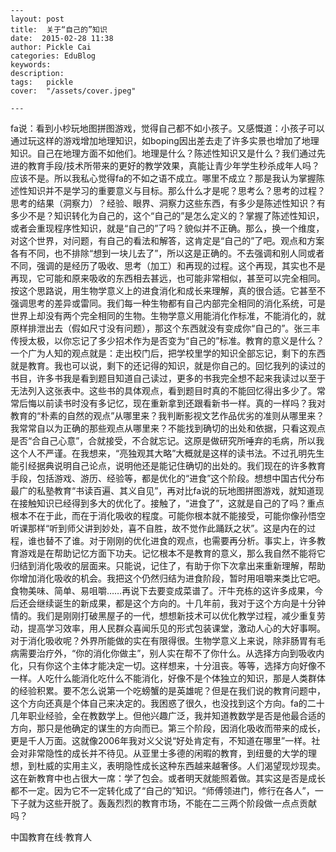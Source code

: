 
    ---
    layout: post  
    title:  关于“自己的”知识  
    date:  2015-02-28 11:38  
    author: Pickle Cai  
    categories: EduBlog  
    keywords: 
    description:   
    tags:	pickle   
    cover:  "/assets/cover.jpeg"  

    ---  
    
fa说：看到小杪玩地图拼图游戏，觉得自己都不如小孩子。又感慨道：小孩子可以通过玩这样的游戏增加地理知识，如boping因出差去走了许多实景也增加了地理知识。自己在地理方面不如他们。地理是什么？陈述性知识又是什么？我们通过先进的教育手段/技术所带来的更好的教学效果，真能让青少年学生秒杀成年人吗？应该不是。所以我私心觉得fa的不如之语不成立。哪里不成立？那是我认为掌握陈述性知识并不是学习的重要意义与目标。那么什么才是呢？思考么？思考的过程？思考的结果（洞察力）？经验、眼界、洞察力这些东西，有多少是陈述性知识？有多少不是？知识转化为自己的，这个“自己的”是怎么定义的？掌握了陈述性知识，或者会重现程序性知识，就是“自己的”了吗？貌似并不正确。那么，换一个维度，对这个世界，对问题，有自己的看法和解答，这肯定是“自己的”了吧。观点和方案各有不同，也不排除“想到一块儿去了”，所以这是正确的。不去强调和别人同或者不同，强调的是经历了吸收、思考（加工）和再现的过程。这个再现，其实也不是再现，它可能和原来吸收的东西相去甚远，也可能非常相似，甚至可以完全相同。按这个思路说，用生物学意义上的进食消化和成长来理解，真的很合适。它甚至不强调思考的差异或雷同。我们每一种生物都有自己内部完全相同的消化系统，可是世界上却没有两个完全相同的生物。生物学意义用能消化作标准，不能消化的，就原样排泄出去（假如尺寸没有问题），那这个东西就没有变成你“自己的”。张三丰传授太极，以你忘记了多少招术作为是否变为“自己的”标准。教育的意义是什么？一个广为人知的观点就是：走出校门后，把学校里学的知识全部忘记，剩下的东西就是教育。我也可以说，剩下的还记得的知识，就是你自己的。回忆我列的读过的书目，许多书我是看到题目知道自己读过，更多的书我完全想不起来我读过以至于无法列入这张表中。这些书的具体观点，看到题目时真的不能回忆得出多少了。常常后悔以前读书时没有多记忆，现在重新拿到还跟看新书一样。真的一样吗？我对教育的“朴素的自然的观点”从哪里来？我判断影视文艺作品优劣的准则从哪里来？我常常自以为正确的那些观点从哪里来？不能找到确切的出处和依据，只看这观点是否“合自己心意”，合就接受，不合就忘记。这原是做研究所唾弃的毛病，所以我这个人不严谨。在我想来，“亮独观其大略”大概就是这样的读书法。不过孔明先生能引经据典说明自己论点，说明他还是能记住确切的出处的。我们现在的许多教育手段，包括游戏、游历、经验等，都是优化的“进食”这个阶段。想想中国古代分布最广的私塾教育“书读百遍、其义自见”，再对比fa说的玩地图拼图游戏，就知道现在接触知识已经得到多大的优化了。接触了，“进食了”，这就是自己的了吗？重点根本不在于此，而在于消化吸收的程度。可能你根本就不能接受，可能你像孙悟空听课那样“听到师父讲到妙处，喜不自胜，故不觉作此踊跃之状”。这是内在的过程，谁也替不了谁。对于刚刚的优化进食的观点，也需要再分析。事实上，许多教育游戏是在帮助记忆方面下功夫。记忆根本不是教育的意义，那么我自然不能将它归结到消化吸收的层面来。只能说，记住了，有助于你下次拿出来重新理解，帮助你增加消化吸收的机会。我把这个仍然归结为进食阶段，暂时用咀嚼来类比它吧。食物美味、简单、易咀嚼……再说下去要变成菜谱了。汗牛充栋的这许多成果，今后还会继续诞生的新成果，都是这个方向的。十几年前，我对于这个方向是十分钟情的。我们是刚刚打破黑屋子的一代，想想新技术可以优化教学过程，减少重复劳动，提高学习效率，用人民群众喜闻乐见的形式包装课堂，激动人心的大好事啊。对于消化吸收呢？外界所能做的实在有限得很。生物学意义上来说，除非肠胃有毛病需要治疗外，“你的消化你做主”，别人实在帮不了你什么。从选择方向到吸收内化，只有你这个主体才能决定一切。这样想来，十分沮丧。等等，选择方向好像不一样。人吃什么能消化吃什么不能消化，好像不是个体独立的知识，那是人类群体的经验积累。要不怎么说第一个吃螃蟹的是英雄呢？但是在我们说的教育问题中，这个方向还真是个体自己来决定的。我困惑了很久，也没找到这个方向。fa的二十几年职业经验，全在教数学上。但他兴趣广泛，我并知道教数学是否是他最合适的方向，那只是他确定的谋生的方向而已。第三个阶段，因消化吸收而带来的成长，更是千人万面。这就像2006年我对义父说“好处肯定有，不知道在哪里”一样。社会对非常隐性的成长并不待见。从亚里士多德的闲暇的教育，到纽曼的大学的理想，到杜威的实用主义，表明隐性成长这种东西越来越奢侈。人们渴望现炒现卖。这在新教育中也占很大一席：学了包会。或者明天就能照着做。其实这是否是成长都不一定。因为它不一定转化成了“自己的”知识。“师傅领进门，修行在各人”，一下子就为这些开脱了。轰轰烈烈的教育市场，不能在二三两个阶段做一点点贡献吗？

		    
 中国教育在线·教育人

